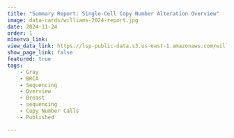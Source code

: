 ```yaml
---
title: "Summary Report: Single-Cell Copy Number Alteration Overview"
image: data-cards/williams-2024-report.jpg
date: 2024-11-24
order: 1
minerva_link:
view_data_link: https://lsp-public-data.s3.us-east-1.amazonaws.com/williams-2024-brca-cna/index.html
show_page_link: false
featured: true
tags:
    - Gray
    - BRCA
    - Sequencing
    - Overview
    - Breast
    - sequencing
    - Copy Number Calls
    - Published

---
```

